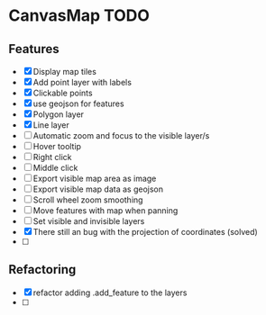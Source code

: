 # CanvasMap TODO

## Features
- [x] Display map tiles
- [x] Add point layer with labels
- [x] Clickable points
- [x] use geojson for features
- [x] Polygon layer
- [x] Line layer
- [ ] Automatic zoom and focus to the visible layer/s
- [ ] Hover tooltip
- [ ] Right click
- [ ] Middle click
- [ ] Export visible map area as image
- [ ] Export visible map data as geojson
- [ ] Scroll wheel zoom smoothing
- [ ] Move features with map when panning
- [ ] Set visible and invisible layers
- [x] There still an bug with the projection of coordinates (solved)
- [ ]

## Refactoring
- [x] refactor adding .add_feature to the layers
- [ ]